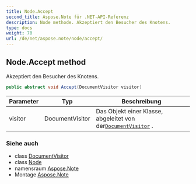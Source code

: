 ```yaml
---
title: Node.Accept
second_title: Aspose.Note für .NET-API-Referenz
description: Node methode. Akzeptiert den Besucher des Knotens.
type: docs
weight: 70
url: /de/net/aspose.note/node/accept/
---
```

## Node.Accept method

Akzeptiert den Besucher des Knotens.

```csharp
public abstract void Accept(DocumentVisitor visitor)
```

| Parameter | Typ | Beschreibung |
| --- | --- | --- |
| visitor | DocumentVisitor | Das Objekt einer Klasse, abgeleitet von der[`DocumentVisitor`](../../documentvisitor/) . |

### Siehe auch

* class [DocumentVisitor](../../documentvisitor/)
* class [Node](../)
* namensraum [Aspose.Note](../../node/)
* Montage [Aspose.Note](../../../)


